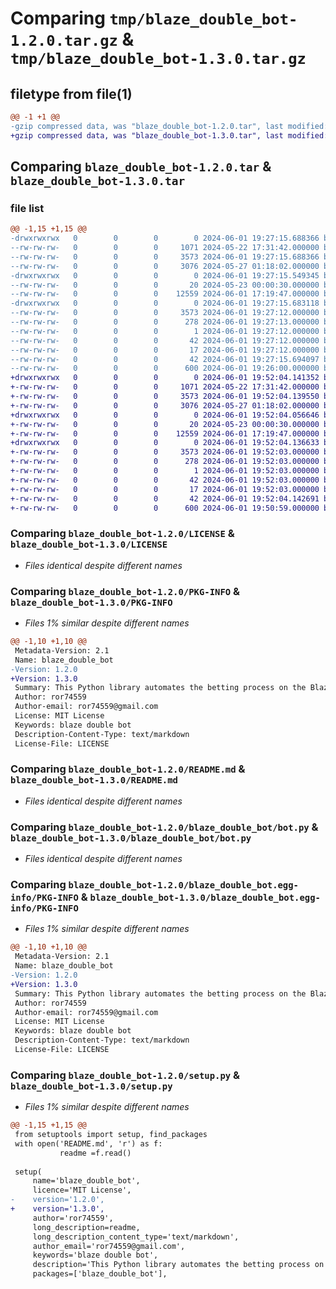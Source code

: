 # Comparing `tmp/blaze_double_bot-1.2.0.tar.gz` & `tmp/blaze_double_bot-1.3.0.tar.gz`

## filetype from file(1)

```diff
@@ -1 +1 @@
-gzip compressed data, was "blaze_double_bot-1.2.0.tar", last modified: Sat Jun  1 19:27:15 2024, max compression
+gzip compressed data, was "blaze_double_bot-1.3.0.tar", last modified: Sat Jun  1 19:52:04 2024, max compression
```

## Comparing `blaze_double_bot-1.2.0.tar` & `blaze_double_bot-1.3.0.tar`

### file list

```diff
@@ -1,15 +1,15 @@
-drwxrwxrwx   0        0        0        0 2024-06-01 19:27:15.688366 blaze_double_bot-1.2.0/
--rw-rw-rw-   0        0        0     1071 2024-05-22 17:31:42.000000 blaze_double_bot-1.2.0/LICENSE
--rw-rw-rw-   0        0        0     3573 2024-06-01 19:27:15.688366 blaze_double_bot-1.2.0/PKG-INFO
--rw-rw-rw-   0        0        0     3076 2024-05-27 01:18:02.000000 blaze_double_bot-1.2.0/README.md
-drwxrwxrwx   0        0        0        0 2024-06-01 19:27:15.549345 blaze_double_bot-1.2.0/blaze_double_bot/
--rw-rw-rw-   0        0        0       20 2024-05-23 00:00:30.000000 blaze_double_bot-1.2.0/blaze_double_bot/__init__.py
--rw-rw-rw-   0        0        0    12559 2024-06-01 17:19:47.000000 blaze_double_bot-1.2.0/blaze_double_bot/bot.py
-drwxrwxrwx   0        0        0        0 2024-06-01 19:27:15.683118 blaze_double_bot-1.2.0/blaze_double_bot.egg-info/
--rw-rw-rw-   0        0        0     3573 2024-06-01 19:27:12.000000 blaze_double_bot-1.2.0/blaze_double_bot.egg-info/PKG-INFO
--rw-rw-rw-   0        0        0      278 2024-06-01 19:27:13.000000 blaze_double_bot-1.2.0/blaze_double_bot.egg-info/SOURCES.txt
--rw-rw-rw-   0        0        0        1 2024-06-01 19:27:12.000000 blaze_double_bot-1.2.0/blaze_double_bot.egg-info/dependency_links.txt
--rw-rw-rw-   0        0        0       42 2024-06-01 19:27:12.000000 blaze_double_bot-1.2.0/blaze_double_bot.egg-info/requires.txt
--rw-rw-rw-   0        0        0       17 2024-06-01 19:27:12.000000 blaze_double_bot-1.2.0/blaze_double_bot.egg-info/top_level.txt
--rw-rw-rw-   0        0        0       42 2024-06-01 19:27:15.694097 blaze_double_bot-1.2.0/setup.cfg
--rw-rw-rw-   0        0        0      600 2024-06-01 19:26:00.000000 blaze_double_bot-1.2.0/setup.py
+drwxrwxrwx   0        0        0        0 2024-06-01 19:52:04.141352 blaze_double_bot-1.3.0/
+-rw-rw-rw-   0        0        0     1071 2024-05-22 17:31:42.000000 blaze_double_bot-1.3.0/LICENSE
+-rw-rw-rw-   0        0        0     3573 2024-06-01 19:52:04.139550 blaze_double_bot-1.3.0/PKG-INFO
+-rw-rw-rw-   0        0        0     3076 2024-05-27 01:18:02.000000 blaze_double_bot-1.3.0/README.md
+drwxrwxrwx   0        0        0        0 2024-06-01 19:52:04.056646 blaze_double_bot-1.3.0/blaze_double_bot/
+-rw-rw-rw-   0        0        0       20 2024-05-23 00:00:30.000000 blaze_double_bot-1.3.0/blaze_double_bot/__init__.py
+-rw-rw-rw-   0        0        0    12559 2024-06-01 17:19:47.000000 blaze_double_bot-1.3.0/blaze_double_bot/bot.py
+drwxrwxrwx   0        0        0        0 2024-06-01 19:52:04.136633 blaze_double_bot-1.3.0/blaze_double_bot.egg-info/
+-rw-rw-rw-   0        0        0     3573 2024-06-01 19:52:03.000000 blaze_double_bot-1.3.0/blaze_double_bot.egg-info/PKG-INFO
+-rw-rw-rw-   0        0        0      278 2024-06-01 19:52:03.000000 blaze_double_bot-1.3.0/blaze_double_bot.egg-info/SOURCES.txt
+-rw-rw-rw-   0        0        0        1 2024-06-01 19:52:03.000000 blaze_double_bot-1.3.0/blaze_double_bot.egg-info/dependency_links.txt
+-rw-rw-rw-   0        0        0       42 2024-06-01 19:52:03.000000 blaze_double_bot-1.3.0/blaze_double_bot.egg-info/requires.txt
+-rw-rw-rw-   0        0        0       17 2024-06-01 19:52:03.000000 blaze_double_bot-1.3.0/blaze_double_bot.egg-info/top_level.txt
+-rw-rw-rw-   0        0        0       42 2024-06-01 19:52:04.142691 blaze_double_bot-1.3.0/setup.cfg
+-rw-rw-rw-   0        0        0      600 2024-06-01 19:50:59.000000 blaze_double_bot-1.3.0/setup.py
```

### Comparing `blaze_double_bot-1.2.0/LICENSE` & `blaze_double_bot-1.3.0/LICENSE`

 * *Files identical despite different names*

### Comparing `blaze_double_bot-1.2.0/PKG-INFO` & `blaze_double_bot-1.3.0/PKG-INFO`

 * *Files 1% similar despite different names*

```diff
@@ -1,10 +1,10 @@
 Metadata-Version: 2.1
 Name: blaze_double_bot
-Version: 1.2.0
+Version: 1.3.0
 Summary: This Python library automates the betting process on the Blaze Double
 Author: ror74559
 Author-email: ror74559@gmail.com
 License: MIT License
 Keywords: blaze double bot
 Description-Content-Type: text/markdown
 License-File: LICENSE
```

### Comparing `blaze_double_bot-1.2.0/README.md` & `blaze_double_bot-1.3.0/README.md`

 * *Files identical despite different names*

### Comparing `blaze_double_bot-1.2.0/blaze_double_bot/bot.py` & `blaze_double_bot-1.3.0/blaze_double_bot/bot.py`

 * *Files identical despite different names*

### Comparing `blaze_double_bot-1.2.0/blaze_double_bot.egg-info/PKG-INFO` & `blaze_double_bot-1.3.0/blaze_double_bot.egg-info/PKG-INFO`

 * *Files 1% similar despite different names*

```diff
@@ -1,10 +1,10 @@
 Metadata-Version: 2.1
 Name: blaze_double_bot
-Version: 1.2.0
+Version: 1.3.0
 Summary: This Python library automates the betting process on the Blaze Double
 Author: ror74559
 Author-email: ror74559@gmail.com
 License: MIT License
 Keywords: blaze double bot
 Description-Content-Type: text/markdown
 License-File: LICENSE
```

### Comparing `blaze_double_bot-1.2.0/setup.py` & `blaze_double_bot-1.3.0/setup.py`

 * *Files 1% similar despite different names*

```diff
@@ -1,15 +1,15 @@
 from setuptools import setup, find_packages
 with open('README.md', 'r') as f:
           readme =f.read()
 
 setup(
     name='blaze_double_bot',
     licence='MIT License',
-    version='1.2.0',
+    version='1.3.0',
     author='ror74559',
     long_description=readme,
     long_description_content_type='text/markdown',
     author_email='ror74559@gmail.com',
     keywords='blaze double bot',
     description='This Python library automates the betting process on the Blaze Double',
     packages=['blaze_double_bot'],
```

